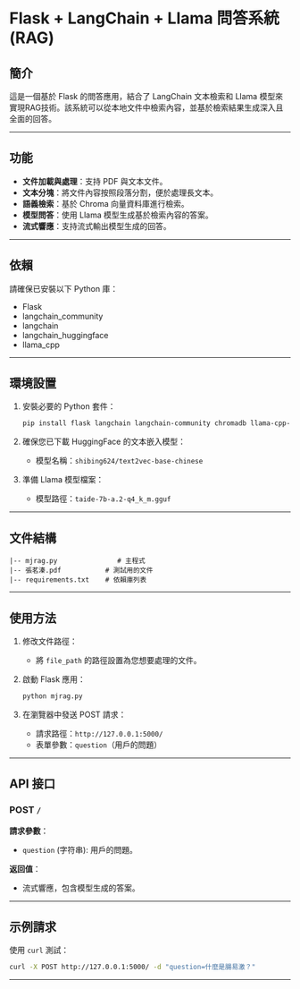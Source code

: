 # Flask + LangChain + Llama 問答系統(RAG)

## 簡介

這是一個基於 Flask 的問答應用，結合了 LangChain 文本檢索和 Llama 模型來實現RAG技術。該系統可以從本地文件中檢索內容，並基於檢索結果生成深入且全面的回答。

---

## 功能

- **文件加載與處理**：支持 PDF 與文本文件。
- **文本分塊**：將文件內容按照段落分割，便於處理長文本。
- **語義檢索**：基於 Chroma 向量資料庫進行檢索。
- **模型問答**：使用 Llama 模型生成基於檢索內容的答案。
- **流式響應**：支持流式輸出模型生成的回答。

---

## 依賴

請確保已安裝以下 Python 庫：

- Flask
- langchain\_community
- langchain
- langchain\_huggingface
- llama\_cpp

---

## 環境設置

1. 安裝必要的 Python 套件：

   ```bash
   pip install flask langchain langchain-community chromadb llama-cpp-python
   ```

2. 確保您已下載 HuggingFace 的文本嵌入模型：

   - 模型名稱：`shibing624/text2vec-base-chinese`

3. 準備 Llama 模型檔案：

   - 模型路徑：`taide-7b-a.2-q4_k_m.gguf`

---

## 文件結構

```
|-- mjrag.py               # 主程式
|-- 張茗溱.pdf           # 測試用的文件
|-- requirements.txt    # 依賴庫列表
```

---

## 使用方法

1. 修改文件路徑：

   - 將 `file_path` 的路徑設置為您想要處理的文件。

2. 啟動 Flask 應用：

   ```bash
   python mjrag.py
   ```

3. 在瀏覽器中發送 POST 請求：

   - 請求路徑：`http://127.0.0.1:5000/`
   - 表單參數：`question`（用戶的問題）

---

## API 接口

### POST `/`

**請求參數**：

- `question` (字符串): 用戶的問題。

**返回值**：

- 流式響應，包含模型生成的答案。

---

## 示例請求

使用 `curl` 測試：

```bash
curl -X POST http://127.0.0.1:5000/ -d "question=什麼是腸易激？"
```

---


